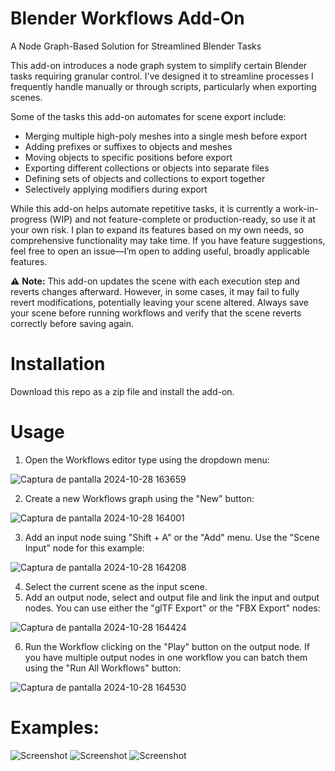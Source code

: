 # Blender Workflows Add-On
A Node Graph-Based Solution for Streamlined Blender Tasks

This add-on introduces a node graph system to simplify certain Blender tasks requiring granular control. I've designed it to streamline processes I frequently handle manually or through scripts, particularly when exporting scenes.

Some of the tasks this add-on automates for scene export include:
- Merging multiple high-poly meshes into a single mesh before export
- Adding prefixes or suffixes to objects and meshes
- Moving objects to specific positions before export
- Exporting different collections or objects into separate files
- Defining sets of objects and collections to export together
- Selectively applying modifiers during export

While this add-on helps automate repetitive tasks, it is currently a work-in-progress (WIP) and not feature-complete or production-ready, so use it at your own risk. I plan to expand its features based on my own needs, so comprehensive functionality may take time. If you have feature suggestions, feel free to open an issue—I’m open to adding useful, broadly applicable features.

⚠️ **Note:** This add-on updates the scene with each execution step and reverts changes afterward. However, in some cases, it may fail to fully revert modifications, potentially leaving your scene altered. Always save your scene before running workflows and verify that the scene reverts correctly before saving again.

# Installation
Download this repo as a zip file and install the add-on.

# Usage
1. Open the Workflows editor type using the dropdown menu:
   
![Captura de pantalla 2024-10-28 163659](https://github.com/user-attachments/assets/e056e283-ac95-4ac0-b85e-8bac998adb81)

2. Create a new Workflows graph using the "New" button:

![Captura de pantalla 2024-10-28 164001](https://github.com/user-attachments/assets/43e9b50c-cfcf-4248-a963-21b57479ae4e)

3. Add an input node suing "Shift + A" or the "Add" menu. Use the "Scene Input" node for this example:

![Captura de pantalla 2024-10-28 164208](https://github.com/user-attachments/assets/582b29ee-0212-4bdb-b3ae-8adb021a5f2c)

4. Select the current scene as the input scene.
5. Add an output node, select and output file and link the input and output nodes. You can use either the "glTF Export" or the "FBX Export" nodes:

![Captura de pantalla 2024-10-28 164424](https://github.com/user-attachments/assets/a93338c6-c5e5-423a-b749-81eb0cfffeee)

6. Run the Workflow clicking on the "Play" button on the output node. If you have multiple output nodes in one workflow you can batch them using the "Run All Workflows" button:

![Captura de pantalla 2024-10-28 164530](https://github.com/user-attachments/assets/a74f21f4-2b5f-49d0-b964-25a6b3f0e5c8)

# Examples:

![Screenshot](https://github.com/user-attachments/assets/79b6a6e1-6213-49b5-995a-be1862feac53)
![Screenshot](https://github.com/user-attachments/assets/041b41fb-9bcb-4276-8466-2401b855260c)
![Screenshot](https://github.com/user-attachments/assets/84432990-4988-4478-b0be-048d47068e2c)
